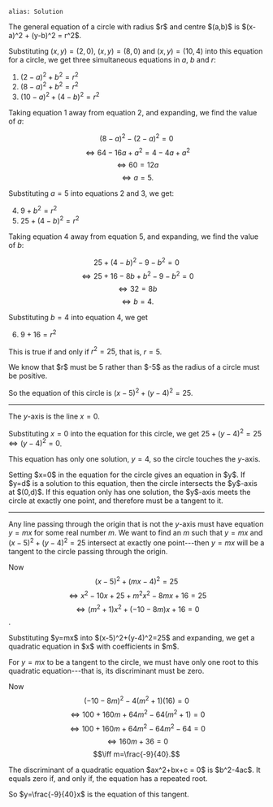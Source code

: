 ````
alias: Solution
````


<div class="chalk">
The general equation of a circle with radius $r$ and centre $(a,b)$ is $(x-a)^2 + (y-b)^2 = r^2$.
</div>

Substituting $(x,y) = (2,0)$, $(x,y) = (8,0)$ and $(x,y) = (10,4)$ into this equation for a circle, we get three simultaneous equations in $a$, $b$ and $r$:

1. $(2-a)^2 + b^2 = r^2$
2. $(8-a)^2 + b^2 = r^2$
3. $(10-a)^2 + (4-b)^2 = r^2$
  
Taking equation 1 away from equation 2, and expanding, we find the value of $a$:

$$(8-a)^2 - (2-a)^2 = 0$$
$$\iff 64 - 16a + a^2 = 4 - 4a + a^2$$
$$\iff 60 = 12a$$
$$\iff a = 5.$$  


Substituting $a=5$ into equations 2 and 3, we get:  

4. $9 + b^2 = r^2$
5. $25 + (4-b)^2 = r^2$  
  
Taking equation 4 away from equation 5, and expanding, we find the value of $b$:

$$25 + (4-b)^2 - 9 - b^2 = 0$$
$$ \iff 25 + 16 - 8b + b^2 - 9 - b^2 = 0$$
$$ \iff 32 = 8b$$
$$ \iff b = 4.$$

Substituting $b=4$ into equation 4, we get

6. $9 + 16 = r^2$

This is true if and only if $r^2 = 25$, that is, 
$r = 5$.

<div class="chalk">
We know that $r$ must be 5 rather than $-5$ as the radius of a circle must be positive.
</div>

So the equation of this circle is $(x-5)^2 + (y-4)^2 = 25$.  
  
***

The $y$-axis is the line $x=0$.

Substituting $x=0$ into the equation for this circle, we get
$25 + (y-4)^2 = 25 \iff (y-4)^2 = 0$.

This equation has only one solution, $y=4$, so the circle touches the $y$-axis.

<div class="chalk pull-right">
Setting $x=0$ in the equation for the circle gives an equation in $y$. If $y=d$ is a solution to this equation, then the circle intersects the $y$-axis at $(0,d)$. If this equation only has one solution, the $y$-axis meets the circle at exactly one point, and therefore must be a tangent to it.

</div>

***

Any line passing through the origin that is not the $y$-axis must have equation $y=mx$ for some real number $m$. We want to find an $m$ such that $y=mx$ and $(x-5)^2+(y-4)^2=25$ intersect at exactly one point---then $y=mx$ will be a tangent to the circle passing through the origin.  
  

Now $$(x-5)^2 + (mx-4)^2 = 25$$
$$\iff x^2 - 10x + 25 + m^2x^2 - 8mx + 16 = 25$$
$$\iff (m^2 +1)x^2 + (-10 - 8m)x+16 = 0$$.

<div class="chalk pull-right">
Substituting $y=mx$ into $(x-5)^2+(y-4)^2=25$ and expanding, we get a quadratic equation in $x$ with coefficients in $m$.
</div>

For $y=mx$ to be a tangent to the circle, we must have only one root to this quadratic equation---that is, its discriminant must be zero.  
  
Now $$(-10-8m)^2 - 4(m^2+1)(16) = 0$$
$$\iff 100+160m+64m^2-64(m^2+1)=0$$
$$\iff 100+160m+64m^2-64m^2-64=0$$
$$\iff 160m+36=0$$
$$\iff m=\frac{-9}{40}.$$

<div class="chalk pull-right">
The discriminant of a quadratic equation $ax^2+bx+c = 0$ is $b^2-4ac$. It equals zero if, and only if, the equation has a repeated root.
</div>

So $y=\frac{-9}{40}x$ is the equation of this tangent.

